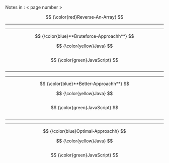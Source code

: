 Notes in : < page number >

$$
{\color{red}Reverse-An-Array}
$$

---

---

$$
{\color{blue}**Bruteforce-Approachh**}
$$

$$
{\color{yellow}Java}
$$

```java

```

$$
{\color{green}JavaScript}
$$

```javascript

```

---

---

$$
{\color{blue}**Better-Approachh**}
$$

$$
{\color{yellow}Java}
$$

```Java

```

$$
{\color{green}JavaScript}
$$

```javascript

```

---

---

$$
{\color{blue}Optimal-Approachh}
$$

$$
{\color{yellow}Java}
$$

```java

```

$$
{\color{green}JavaScript}
$$

```javascript

```
